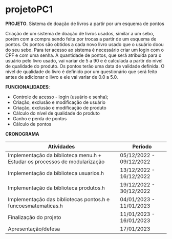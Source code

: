 # projetoPC1

**PROJETO**.  Sistema de doação de livros a partir por um esquema de pontos

Criação de um sistema de doação de livros usados, similar a um sebo, porém com a compra sendo feita por trocas a partir de um esquema de pontos. Os pontos são obtidos a cada novo livro usado que o usuário doou do seu sebo. Para ter acesso ao sistema é necessário criar um login com o CPF e com uma senha. A quantidade de pontos, que será atribuída para o usuário pelo livro usado, vai variar de 5 a 90 e é calculada a partir do nível de qualidade do produto. Os pontos terão uma data de validade definida. O nível de qualidade do livro é definido por um questionário que será feito antes de adicionar o livro e ele vai variar de 0.0 a 5.0.

**FUNCIONALIDADES**:

- Controle de acesso - login (usuário e senha);
- Criação, exclusão e modificação de usuário
- Criação, exclusão e modificação de produto
- Cálculo do nível de qualidade do produto
- Ganho e perda de pontos
- Cálculo de pontos

**CRONOGRAMA**

| Atividades                      | Período |
| ------------------------------- | ----- |
| Implementação da biblioteca menu.h + Estudar os processos de modularização|05/12/2022 - 09/12/2022|
| Implementação da biblioteca usuarios.h|13/12/2022 - 16/12/2022|
| Implementação da biblioteca produtos.h|19/12/2022 - 30/12/2022|
| Implementação das bibliotecas pontos.h e funcoesmatematicas.h|04/01/2023 - 11/01/2023|
| Finalização do projeto|11/01/2023 - 16/01/2023|
| Apresentação/defesa|17/01/2023|
